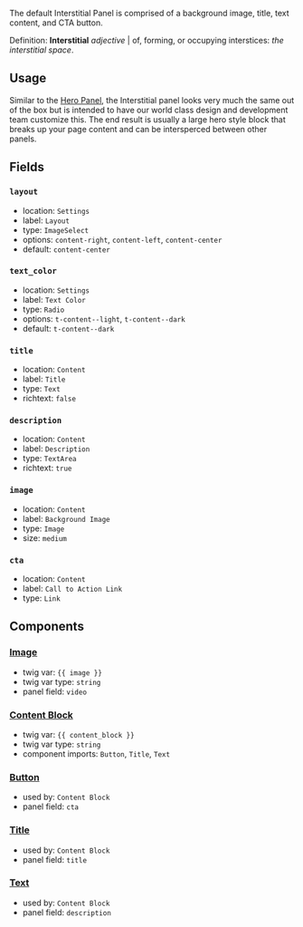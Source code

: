 The default Interstitial Panel is comprised of a background image, title, text content, and CTA button.

Definition: **Interstitial** _adjective_ | of, forming, or occupying interstices: _the interstitial space_.

## Usage

Similar to the [Hero Panel](/components_docs/hero), the Interstitial panel looks very much the same out of the box but is intended to have our world class design and development team customize this. The end result is usually a large hero style block that breaks up your page content and can be intersperced between other panels.

## Fields

### `layout`
* location: `Settings`
* label: `Layout`
* type: `ImageSelect`
* options: `content-right`, `content-left`, `content-center`
* default: `content-center`

### `text_color`
* location: `Settings`
* label: `Text Color`
* type: `Radio`
* options: `t-content--light`, `t-content--dark`
* default: `t-content--dark`

### `title`
* location: `Content`
* label: `Title`
* type: `Text`
* richtext: `false`

### `description`
* location: `Content`
* label: `Description`
* type: `TextArea`
* richtext: `true`

### `image`
* location: `Content`
* label: `Background Image`
* type: `Image`
* size: `medium`

### `cta`
* location: `Content`
* label: `Call to Action Link`
* type: `Link`

## Components

### [Image](/components_docs/image)
* twig var: `{{ image }}`
* twig var type: `string`
* panel field: `video`

### [Content Block](/components_docs/content_block)
* twig var: `{{ content_block }}`
* twig var type: `string`
* component imports: `Button`, `Title`, `Text`

### [Button](/components_docs/button)
* used by: `Content Block`
* panel field: `cta`

### [Title](/components_docs/title)
* used by: `Content Block`
* panel field: `title`

### [Text](/components_docs/text)
* used by: `Content Block`
* panel field: `description`